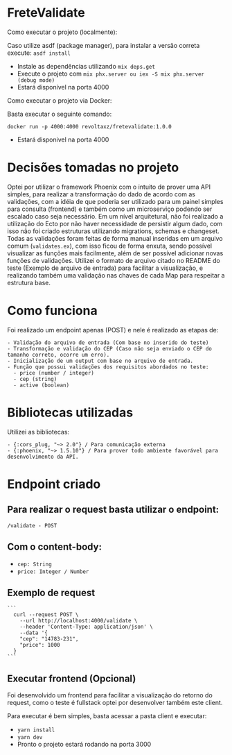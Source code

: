 # FreteValidate

Como executar o projeto (localmente):

  Caso utilize asdf (package manager), para instalar a versão correta execute:
  `asdf install`
  
  - Instale as dependências utilizando `mix deps.get`
  - Execute o projeto com `mix phx.server ou iex -S mix phx.server (debug mode)`
  - Estará disponível na porta 4000  

Como executar o projeto via Docker:

  Basta executar o seguinte comando:

  `docker run -p 4000:4000 revoltaxz/fretevalidate:1.0.0`

  - Estará disponivel na porta 4000
# Decisões tomadas no projeto

  Optei por utilizar o framework Phoenix com o intuito de prover uma API simples, 
para realizar a transformação do dado de acordo com as validações, com a idéia de que poderia ser utilizado 
para um painel simples para consulta (frontend) e também como um microserviço podendo ser escalado caso seja necessário.
  Em um nível arquitetural, não foi realizado a utilização do Ecto por não haver necessidade de persistir algum dado,
com isso não foi criado estruturas utilizando migrations, schemas e changeset. Todas as validações foram feitas de forma manual
inseridas em um arquivo comum (`validates.ex`), com isso ficou de forma enxuta, sendo possível visualizar as funções mais facilmente, além de ser possível adicionar novas funções de validações.
  Utilizei o formato de arquivo citado no README do teste (Exemplo de arquivo de entrada) para facilitar a visualização,
e realizando também uma validação nas chaves de cada Map para respeitar a estrutura base.
# Como funciona

  Foi realizado um endpoint apenas (POST) e nele é realizado as etapas de:

    - Validação do arquivo de entrada (Com base no inserido do teste)
    - Transformação e validação do CEP (Caso não seja enviado o CEP do tamanho correto, ocorre um erro).
    - Inicialização de um output com base no arquivo de entrada.
    - Função que possui validações dos requisitos abordados no teste:
      - price (number / integer)
      - cep (string)
      - active (boolean)
# Bibliotecas utilizadas

  Utilizei as bibliotecas:

    - {:cors_plug, "~> 2.0"} / Para comunicação externa
    - {:phoenix, "~> 1.5.10"} / Para prover todo ambiente favorável para desenvolvimento da API.

# Endpoint criado

  ## Para realizar o request basta utilizar o endpoint:

   `/validate - POST`

  ## Com o content-body:

 -  `cep: String `
 -  `price: Integer / Number`


  ## Exemplo de request
    ```
      curl --request POST \
        --url http://localhost:4000/validate \
        --header 'Content-Type: application/json' \
        --data '{
        "cep": "14783-231",
        "price": 1000
      }
    ```

## Executar frontend (Opcional)

  Foi desenvolvido um frontend para facilitar a visualização do retorno do request,
  como o teste é fullstack optei por desenvolver também este client.

  Para executar é bem simples, basta acessar a pasta client e executar:

  - `yarn install`
  - `yarn dev`
  - Pronto o projeto estará rodando na porta 3000
